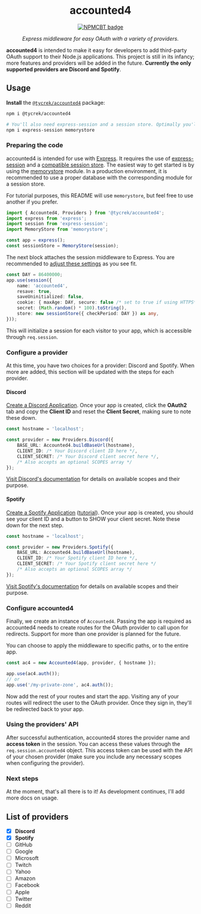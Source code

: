 [//]: # (NPM centered badge template START --------------------------------------------------)

<div align="center">

accounted4
===

[![NPMCBT badge]][NPMCBT link]

*Express middleware for easy OAuth with a variety of providers.*
</div>

[NPMCBT badge]: https://img.shields.io/npm/v/@tycrek/accounted4?color=CB3837&label=%20View%20on%20NPM&logo=npm&style=for-the-badge
[NPMCBT link]: https://www.npmjs.com/package/@tycrek/accounted4

[//]: # (NPM centered badge template END ----------------------------------------------------)

**accounted4** is intended to make it easy for developers to add third-party OAuth support to their Node.js applications. This project is still in its infancy; more features and providers will be added in the future. **Currently the only supported providers are Discord and Spotify**.

## Usage

**Install** the [`@tycrek/accounted4`](https://www.npmjs.com/package/@tycrek/accounted4) package:

```bash
npm i @tycrek/accounted4

# You'll also need express-session and a session store. Optimally you'll use something other than MemoryStore in production.
npm i express-session memorystore
```

### Preparing the code

accounted4 is intended for use with [Express](https://expressjs.com/). It requires the use of [express-session](https://www.npmjs.com/package/express-session) and a [compatible session store](https://www.npmjs.com/package/express-session#compatible-session-stores). The easiest way to get started is by using the [memorystore](https://www.npmjs.com/package/memorystore) module. In a production environment, it is recommended to use a proper database with the corresponding module for a session store.

For tutorial purposes, this README will use `memorystore`, but feel free to use another if you prefer.

```ts
import { Accounted4, Providers } from '@tycrek/accounted4';
import express from 'express';
import session from 'express-session';
import MemoryStore from 'memorystore';

const app = express();
const sessionStore = MemoryStore(session);
```

The next block attaches the session middleware to Express. You are recommended to [adjust these settings](https://www.npmjs.com/package/express-session#options) as you see fit.

```ts
const DAY = 86400000;
app.use(session({
    name: 'accounted4',
    resave: true,
    saveUninitialized: false,
    cookie: { maxAge: DAY, secure: false /* set to true if using HTTPS*/ },
    secret: (Math.random() * 100).toString(),
    store: new sessionStore({ checkPeriod: DAY }) as any,
}));
```

This will initialize a session for each visitor to your app, which is accessible through `req.session`.

### Configure a provider

At this time, you have two choices for a provider: Discord and Spotify. When more are added, this section will be updated with the steps for each provider.

#### Discord

[Create a Discord Application](https://discord.com/developers/applications). Once your app is created, click the **OAuth2** tab and copy the **Client ID** and reset the **Client Secret**, making sure to note these down.

```ts
const hostname = 'localhost';

const provider = new Providers.Discord({
    BASE_URL: Accounted4.buildBaseUrl(hostname),
    CLIENT_ID: /* Your Discord client ID here */,
    CLIENT_SECRET: /* Your Discord client secret here */,
    /* Also accepts an optional SCOPES array */
});
```

[Visit Discord's documentation](https://discord.com/developers/docs/topics/oauth2#shared-resources-oauth2-scopes) for details on available scopes and their purpose.

#### Spotify

[Create a Spotify Application](https://developer.spotify.com/dashboard) ([tutorial](https://developer.spotify.com/documentation/general/guides/authorization/app-settings/)). Once your app is created, you should see your client ID and a button to SHOW your client secret. Note these down for the next step.

```ts
const hostname = 'localhost';

const provider = new Providers.Spotify({
    BASE_URL: Accounted4.buildBaseUrl(hostname),
    CLIENT_ID: /* Your Spotify client ID here */,
    CLIENT_SECRET: /* Your Spotify client secret here */
    /* Also accepts an optional SCOPES array */
});
```

[Visit Spotify's documentation](https://developer.spotify.com/documentation/general/guides/authorization/scopes/) for details on available scopes and their purpose.

### Configure accounted4

Finally, we create an instance of `Accounted4`. Passing the app is required as accounted4 needs to create routes for the OAuth provider to call upon for redirects. Support for more than one provider is planned for the future.

You can choose to apply the middleware to specific paths, or to the entire app.

```ts
const ac4 = new Accounted4(app, provider, { hostname });

app.use(ac4.auth());
// or
app.use('/my-private-zone', ac4.auth());
```

Now add the rest of your routes and start the app. Visiting any of your routes will redirect the user to the OAuth provider. Once they sign in, they'll be redirected back to your app.

### Using the providers' API

After successful authentication, accounted4 stores the provider name and **access token** in the session. You can access these values through the `req.session.accounted4` object. This access token can be used with the API of your chosen provider (make sure you include any necessary scopes when configuring the provider).

### Next steps

At the moment, that's all there is to it! As development continues, I'll add more docs on usage.

## List of providers

- [x] **Discord**
- [x] **Spotify**
- [ ] GitHub
- [ ] Google
- [ ] Microsoft
- [ ] Twitch
- [ ] Yahoo
- [ ] Amazon
- [ ] Facebook
- [ ] Apple
- [ ] Twitter
- [ ] Reddit
